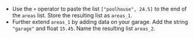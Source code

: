 + Use the `+` operator to paste the list `["poolhouse", 24.5]` to the end of the `areas` list. Store the resulting list as `areas_1`.
+ Further extend `areas_1` by adding data on your garage. Add the string `"garage"` and float `15.45`. Name the resulting list `areas_2`.